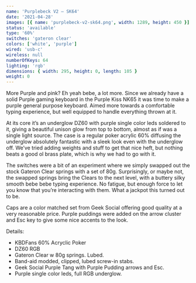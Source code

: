 ```yaml
---
name: 'Purplebeck V2 — SK64'
date: '2021-04-28'
images: [{ name: 'purplebeck-v2-sk64.png', width: 1289, height: 450 }]
status: 'available'
type: '60%'
switches: 'gateron clear'
colors: ['white', 'purple']
wired: 'usb-c'
wireless: null
numberOfKeys: 64
lighting: 'rgb'
dimensions: { width: 295, height: 0, length: 105 }
weight: 0
---
```


More Purple and pink? Eh yeah bebe, a lot more. Since we already have a solid Purple gaming keyboard in the Purple Kiss NK65 it was time to make a purple general purpose keyboard. Aimed more towards a comfortable typing experience, but well equipped to handle everything thrown at it.

At its core it’s an underglow DZ60 with purple single color leds soldered to it, giving a beautiful unison glow from top to bottom, almost as if was a single light source. The case is a regular poker acrylic 60% diffusing the underglow absolutely fantastic with a sleek look even with the underglow off. We’ve tried adding weights and stuff to get that nice heft, but nothing beats a good ol brass plate, which is why we had to go with it.

The switches were a bit of an experiment where we simply swapped out the stock Gateron Clear springs with a set of 80g. Surprisingly, or maybe not, the swapped springs bring the Clears to the next level, with a buttery silky smooth bebe bebe typing experience. No fatigue, but enough force to let you know that you’re interacting with them. What a jackpot this turned out to be.

Caps are a color matched set from Geek Social offering good quality at a very reasonable price. Purple puddings were added on the arrow cluster and Esc key to give some nice accents to the look.

Details:

- KBDFans 60% Acryclic Poker
- DZ60 RGB
- Gateron Clear w 80g springs. Lubed.
- Band-aid modded, clipped, lubed screw-in stabs.
- Geek Social Purple Tang with Purple Pudding arrows and Esc.
- Purple single color leds, full RGB underglow.
